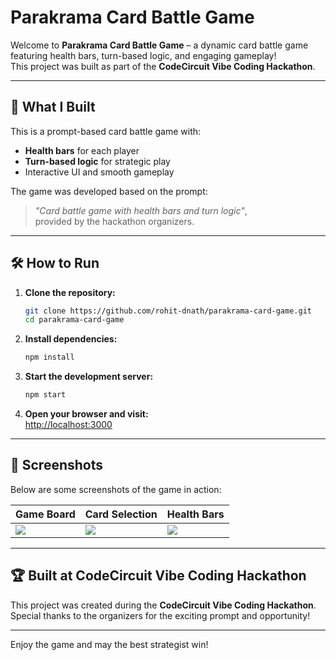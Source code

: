 # Parakrama Card Battle Game

Welcome to **Parakrama Card Battle Game** – a dynamic card battle game featuring health bars, turn-based logic, and engaging gameplay!  
This project was built as part of the **CodeCircuit Vibe Coding Hackathon**.

---

## 🚀 What I Built

This is a prompt-based card battle game with:
- **Health bars** for each player
- **Turn-based logic** for strategic play
- Interactive UI and smooth gameplay

The game was developed based on the prompt:  
> *"Card battle game with health bars and turn logic"*,  
provided by the hackathon organizers.

---

## 🛠️ How to Run

1. **Clone the repository:**
   ```bash
   git clone https://github.com/rohit-dnath/parakrama-card-game.git
   cd parakrama-card-game
   ```

2. **Install dependencies:**
   ```bash
   npm install
   ```

3. **Start the development server:**
   ```bash
   npm start
   ```

4. **Open your browser and visit:**  
   [http://localhost:3000](http://localhost:3000)

---

## 📸 Screenshots

Below are some screenshots of the game in action:

| Game Board | Card Selection | Health Bars |
|------------|---------------|-------------|
| ![](public/Readme/game-board.png) | ![](public/Readme/card-selection.png) | ![](public/Readme/health-bars.png) |

---

## 🏆 Built at CodeCircuit Vibe Coding Hackathon

This project was created during the **CodeCircuit Vibe Coding Hackathon**.  
Special thanks to the organizers for the exciting prompt and opportunity!

---

Enjoy the game and may the best strategist win!
````

